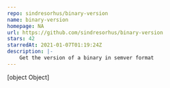 ```yaml
---
repo: sindresorhus/binary-version
name: binary-version
homepage: NA
url: https://github.com/sindresorhus/binary-version
stars: 42
starredAt: 2021-01-07T01:19:24Z
description: |-
    Get the version of a binary in semver format
---
```


[object Object]
